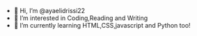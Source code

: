 - 👋 Hi, I’m @ayaelidrissi22
- 👀 I’m interested in Coding,Reading and Writing
- 🌱 I’m currently learning HTML,CSS,javascript and Python too!
 

<!---
ayaelidrissi22/ayaelidrissi22 is a ✨ special ✨ repository because its `README.md` (this file) appears on your GitHub profile.
You can click the Preview link to take a look at your changes.
--->
